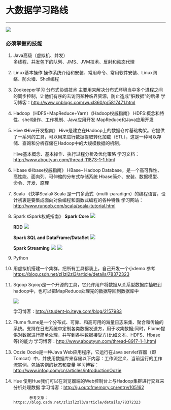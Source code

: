 # 大数据学习路线 #
---
![](http://images.gitbook.cn/a8ea12c0-ad9e-11e7-bc4e-bd9737349028)


### 必须掌握的技能 ###
1. Java高级（虚拟机、并发）		
   多线程、并发包下的队列、JMS、JVM技术、反射和动态代理

2. Linux基本操作
   操作系统介绍和安装、常用命令、常用软件安装、Linux网络、防火墙、Shell编程

3. Zookeeper学习
   分布式协调技术 主要用来解决分布式环境当中多个进程之间的同步控制，让他们有序的去访问某种临界资源，防止造成"脏数据"的后果 
   学习博客：<http://www.cnblogs.com/wuxl360/p/5817471.html>

4. Hadoop（HDFS+MapReduce+Yarn）《Hadoop权威指南》
   HDFS:概念和特性、shell操作、工作机制、Java应用开发
   MapReduce和Java应用开发

5. Hive 《Hive开发指南》
   Hive是建立在Hadoop上的数据仓库基础构架。它提供了一系列的工具，可以用来进行数据提取转化加载（ETL），这是一种可以存储、查询和分析存储在Hadoop中的大规模数据的机制。
   
   Hive基本概念、基本操作、执行过程分析及优化策略
   学习文档：<http://www.aboutyun.com/thread-11873-1-1.html> 

6. Hbase 《Hbase权威指南》
   HBase– Hadoop Database，是一个高可靠性、高性能、面向列、可伸缩的分布式存储系统
   Hbase简介、安装、数据模型、命令、开发、原理

7. Scala 《快学Scala》
   Scala 是一门多范式（multi-paradigm）的编程语言，设计初衷是要集成面向对象编程和函数式编程的各种特性
   学习网站：<http://www.runoob.com/scala/scala-tutorial.html>

8. Spark 《Spark权威指南》
   **Spark Core**
   ![](http://images.gitbook.cn/e3202560-adda-11e7-8d75-f14e65a1bc39) 
    
   **RDD**
   ![](http://images.gitbook.cn/02ffd320-addc-11e7-9923-17951b2031c1)
   
   **Spark SQL and DataFrame/DataSet**
   ![](http://images.gitbook.cn/9e06fa70-addb-11e7-9923-17951b2031c1)

   **Spark Streaming**
   ![](http://images.gitbook.cn/4c92ed70-addb-11e7-8d75-f14e65a1bc39)
   ![](http://images.gitbook.cn/54bdafd0-addb-11e7-9923-17951b2031c1)

9. Python

10. 用虚拟机搭建一个集群，把所有工具都装上，自己开发一个小demo
    参考 https://blog.csdn.net/zl1zl2zl3/article/details/78372323

11. Sqoop
    Sqoop是一个开源的工具，它允许用户将数据从关系型数据库抽取到hadoop中，也可以把MapReduce处理完的数据导回到数据库中
    
    ![](http://images.gitbook.cn/73425e40-add8-11e7-b8aa-23aafd675e29)
    
    学习博客：http://student-lp.iteye.com/blog/2157983

12. Flume
    flume是一个分布式、可靠、和高可用的海量日志采集、聚合和传输的系统。支持在日志系统中定制各类数据发送方，用于收集数据;同时，Flume提供对数据进行简单处理，并写到各种数据接受方(比如文本、HDFS、Hbase等)的能力
    学习博客：http://www.aboutyun.com/thread-8917-1-1.html

13. Oozie
    Oozie是一种Java Web应用程序，它运行在Java servlet容器（即Tomcat）中，并使用数据库来存储以下内容：工作流定义、当前运行的工作流实例，包括实例的状态和变量
    学习博客：http://www.infoq.com/cn/articles/introductionOozie 

14. Hue
    使用Hue我们可以在浏览器端的Web控制台上与Hadoop集群进行交互来分析处理数据
    学习博客：http://ju.outofmemory.cn/entry/105162

             


              

               参考文章：https://blog.csdn.net/zl1zl2zl3/article/details/78372323 